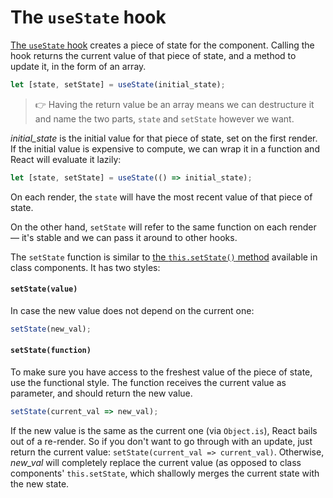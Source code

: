 # The `useState` hook

[The `useState` hook][use-state] creates a piece of state for the component. Calling the hook returns the current value of that piece of state, and a method to update it, in the form of an array.

```js
let [state, setState] = useState(initial_state);
```

> 👉 Having the return value be an array means we can destructure it and name the two parts, `state` and `setState` however we want.

_initial_state_ is the initial value for that piece of state, set on the first render. If the initial value is expensive to compute, we can wrap it in a function and React will evaluate it lazily:

```js
let [state, setState] = useState(() => initial_state);
```

On each render, the `state` will have the most recent value of that piece of state.

On the other hand, `setState` will refer to the same function on each render — it's stable and we can pass it around to other hooks.

The `setState` function is similar to [the `this.setState()` method](./set-state.md) available in class components. It has two styles:

#### `setState(value)`

In case the new value does not depend on the current one:

```js
setState(new_val);
```

#### `setState(function)`

To make sure you have access to the freshest value of the piece of state, use the functional style. The function receives the current value as parameter, and should return the new value.

```js
setState(current_val => new_val);
```

If the new value is the same as the current one (via `Object.is`), React bails out of a re-render. So if you don't want to go through with an update, just return the current value: `setState(current_val => current_val)`. Otherwise, _new_val_ will completely replace the current value (as opposed to class components' `this.setState`, which shallowly merges the current state with the new state.

[use-state]: https://reactjs.org/docs/hooks-reference.html#usestate
